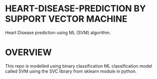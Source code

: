 # HEART-DISEASE-PREDICTION BY SUPPORT VECTOR MACHINE
Heart Disease prediction using ML (SVM) algorithm.
# OVERVIEW
This repo is modelled using binary classification ML classification model called SVM using the SVC library from sklearn module in python.
